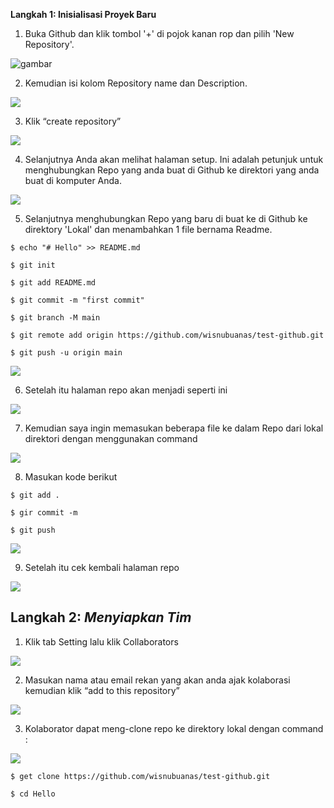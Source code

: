 ﻿**Langkah 1: Inisialisasi Proyek Baru**

1. Buka Github dan klik tombol '+' di pojok kanan rop dan pilih 'New Repository'.

![gambar](https://user-images.githubusercontent.com/111225906/184666599-aba3c3b6-7890-48b8-9f11-e8fdc55ba2f8.png)

2. Kemudian isi kolom Repository name dan Description. 

![](Aspose.Words.4287b99a-d0cf-4980-ba64-acb7151cf845.002.png)

3. Klik “create repository”

![](Aspose.Words.4287b99a-d0cf-4980-ba64-acb7151cf845.003.png)

4. Selanjutnya Anda akan melihat halaman setup. Ini adalah petunjuk untuk menghubungkan Repo yang anda buat di Github ke direktori yang anda buat di komputer Anda.

![](Aspose.Words.4287b99a-d0cf-4980-ba64-acb7151cf845.003.png)

5. Selanjutnya menghubungkan Repo yang baru di buat ke di Github ke direktory 'Lokal' dan menambahkan 1 file bernama Readme.
```
$ echo "# Hello" >> README.md

$ git init

$ git add README.md

$ git commit -m "first commit"

$ git branch -M main

$ git remote add origin https://github.com/wisnubuanas/test-github.git

$ git push -u origin main
```
![](Aspose.Words.4287b99a-d0cf-4980-ba64-acb7151cf845.003.png)

6. Setelah itu halaman repo akan menjadi seperti ini

![](Aspose.Words.4287b99a-d0cf-4980-ba64-acb7151cf845.003.png)

7. Kemudian saya ingin memasukan beberapa file ke dalam Repo dari lokal direktori dengan menggunakan command

![](Aspose.Words.4287b99a-d0cf-4980-ba64-acb7151cf845.003.png)

8. Masukan kode berikut
```
$ git add .

$ gir commit -m

$ git push
```
![](Aspose.Words.4287b99a-d0cf-4980-ba64-acb7151cf845.003.png)

9. Setelah itu cek kembali halaman repo 

![](Aspose.Words.4287b99a-d0cf-4980-ba64-acb7151cf845.003.png)
## **Langkah 2: *Menyiapkan Tim***
1. Klik tab Setting lalu klik Collaborators

![](Aspose.Words.4287b99a-d0cf-4980-ba64-acb7151cf845.003.png)

2. Masukan nama atau email rekan yang akan anda ajak kolaborasi kemudian klik “add to this repository”

![](Aspose.Words.4287b99a-d0cf-4980-ba64-acb7151cf845.003.png)

3. Kolaborator dapat meng-clone repo ke direktory lokal dengan command :

![](Aspose.Words.4287b99a-d0cf-4980-ba64-acb7151cf845.004.png)

```
$ get clone https://github.com/wisnubuanas/test-github.git

$ cd Hello
```

